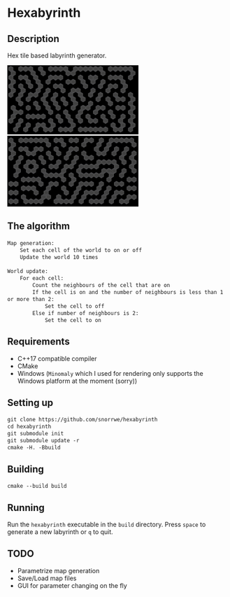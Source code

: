 # Hexabyrinth

## Description

Hex tile based labyrinth generator.

![exmaple0](docs/example0.png)
![exmaple1](docs/example1.png)

## The algorithm

```
Map generation:
    Set each cell of the world to on or off
    Update the world 10 times

World update:
    For each cell:
        Count the neighbours of the cell that are on
        If the cell is on and the number of neighbours is less than 1 or more than 2:
            Set the cell to off
        Else if number of neighbours is 2:
            Set the cell to on
```

## Requirements

- C++17 compatible compiler
- CMake
- Windows (`Minomaly` which I used for rendering only supports the Windows platform at the moment (sorry))

## Setting up

```
git clone https://github.com/snorrwe/hexabyrinth
cd hexabyrinth
git submodule init
git submodule update -r
cmake -H. -Bbuild
```

## Building

```
cmake --build build
```

## Running

Run the `hexabyrinth` executable in the `build` directory. Press `space` to generate a new labyrinth or `q` to quit.

## TODO

- Parametrize map generation
- Save/Load map files
- GUI for parameter changing on the fly

